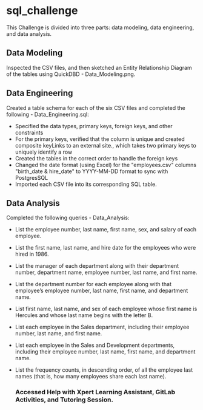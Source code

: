 # sql_challenge
This Challenge is divided into three parts: data modeling, data engineering, and data analysis.

## Data Modeling
Inspected the CSV files, and then sketched an Entity Relationship Diagram of the tables using QuickDBD - Data_Modeling.png.
  
## Data Engineering
Created a table schema for each of the six CSV files and completed the following - Data_Engineering.sql:
* Specified the data types, primary keys, foreign keys, and other constraints
* For the primary keys, verified that the column is unique and created composite keyLinks to an external site., which takes two primary keys to uniquely identify a row
* Created the tables in the correct order to handle the foreign keys
* Changed the date format (using Excel) for the "employees.csv" columns "birth_date & hire_date" to YYYY-MM-DD format to sync with PostgresSQL
* Imported each CSV file into its corresponding SQL table.

## Data Analysis
Completed the following queries - Data_Analysis:
* List the employee number, last name, first name, sex, and salary of each employee.
* List the first name, last name, and hire date for the employees who were hired in 1986.
* List the manager of each department along with their department number, department name, employee number, last name, and first name.
* List the department number for each employee along with that employee’s employee number, last name, first name, and department name.
* List first name, last name, and sex of each employee whose first name is Hercules and whose last name begins with the letter B.
* List each employee in the Sales department, including their employee number, last name, and first name.
* List each employee in the Sales and Development departments, including their employee number, last name, first name, and department name.
* List the frequency counts, in descending order, of all the employee last names (that is, how many employees share each last name).

  ### Accessed Help with Xpert Learning Assistant, GitLab Activities, and Tutoring Session.
